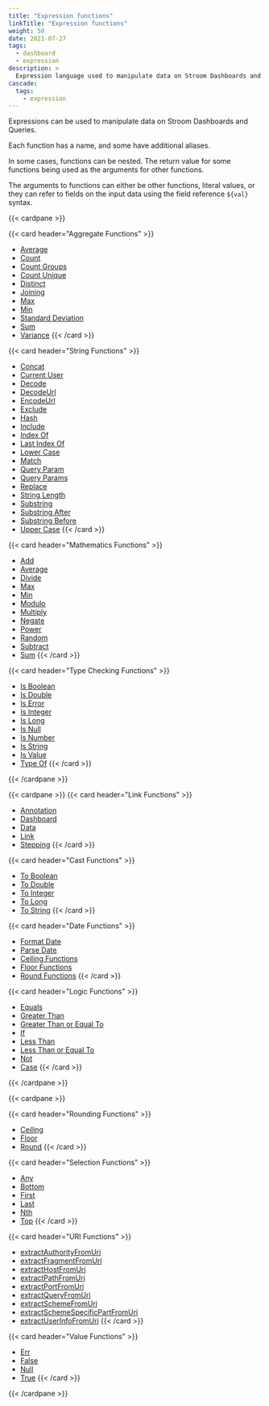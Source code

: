 ```yaml
---
title: "Expression functions"
linkTitle: "Expression functions"
weight: 50
date: 2021-07-27
tags:
  - dashboard
  - expression
description: >
  Expression language used to manipulate data on Stroom Dashboards and Queries.
cascade:
  tags:
    - expression
---
```


Expressions can be used to manipulate data on Stroom Dashboards and Queries.

Each function has a name, and some have additional aliases.

In some cases, functions can be nested.
The return value for some functions being used
as the arguments for other functions.

The arguments to functions can either be other functions, literal values, or they can refer to fields on the input data using the field reference `${val}` syntax.

{{< cardpane >}}

  {{< card header="Aggregate Functions" >}}
  * [Average](aggregate#average)
  * [Count](aggregate#count)
  * [Count Groups](aggregate#count-groups)
  * [Count Unique](aggregate#count-unique)
  * [Distinct](aggregate#distinct)
  * [Joining](aggregate#joining)
  * [Max](aggregate#max)
  * [Min](aggregate#min)
  * [Standard Deviation](aggregate#standard-deviation)
  * [Sum](aggregate#sum)
  * [Variance](aggregate#variance)
  {{< /card >}}

  {{< card header="String Functions" >}}
  * [Concat](string#concat)
  * [Current User](string#current-user)
  * [Decode](string#decode)
  * [DecodeUrl](string#decodeurl)
  * [EncodeUrl](string#encodeurl)
  * [Exclude](string#exclude)
  * [Hash](string#hash)
  * [Include](string#include)
  * [Index Of](string#index-of)
  * [Last Index Of](string#last-index-of)
  * [Lower Case](string#lower-case)
  * [Match](string#match)
  * [Query Param](string#query-param)
  * [Query Params](string#query-params)
  * [Replace](string#replace)
  * [String Length](string#string-length)
  * [Substring](string#substring)
  * [Substring After](string#substring-after)
  * [Substring Before](string#substring-before)
  * [Upper Case](string#upper-case)
  {{< /card >}}

  {{< card header="Mathematics Functions" >}}
  * [Add](mathematics#add)
  * [Average](mathematics#average)
  * [Divide](mathematics#divide)
  * [Max](mathematics#max)
  * [Min](mathematics#min)
  * [Modulo](mathematics#modulo)
  * [Multiply](mathematics#multiply)
  * [Negate](mathematics#negate)
  * [Power](mathematics#power)
  * [Random](mathematics#random)
  * [Subtract](mathematics#subtract)
  * [Sum](mathematics#sum)
  {{< /card >}}

  {{< card header="Type Checking Functions" >}}
  * [Is Boolean](type-checking#is-boolean)
  * [Is Double](type-checking#is-double)
  * [Is Error](type-checking#is-error)
  * [Is Integer](type-checking#is-integer)
  * [Is Long](type-checking#is-long)
  * [Is Null](type-checking#is-null)
  * [Is Number](type-checking#is-number)
  * [Is String](type-checking#is-string)
  * [Is Value](type-checking#is-value)
  * [Type Of](type-checking#type-of)
  {{< /card >}}

{{< /cardpane >}}

{{< cardpane >}}
  {{< card header="Link Functions" >}}
  * [Annotation](link#annotation)
  * [Dashboard](link#dashboard)
  * [Data](link#data)
  * [Link](link#link)
  * [Stepping](link#stepping)
  {{< /card >}}

  {{< card header="Cast Functions" >}}
  * [To Boolean](cast#to-boolean)
  * [To Double](cast#to-double)
  * [To Integer](cast#to-integer)
  * [To Long](cast#to-long)
  * [To String](cast#to-string)
  {{< /card >}}

  {{< card header="Date Functions" >}}
  * [Format Date](date#format-date)
  * [Parse Date](date#parse-date)
  * [Ceiling Functions](date#ceiling-yearmonthdayhourminutesecond)
  * [Floor Functions](date#floor-yearmonthdayhourminutesecond)
  * [Round Functions](date#round-yearmonthdayhourminutesecond)
  {{< /card >}}

  {{< card header="Logic Functions" >}}
  * [Equals](logic#equals)
  * [Greater Than](logic#greater-than)
  * [Greater Than or Equal To](logic#greater-than-or-equal-to)
  * [If](logic#if)
  * [Less Than](logic#less-than)
  * [Less Than or Equal To](logic#less-than-or-equal-to)
  * [Not](logic#not)
  * [Case](logic#case)
  {{< /card >}}

{{< /cardpane >}}

{{< cardpane >}}

  {{< card header="Rounding Functions" >}}
  * [Ceiling](rounding#ceiling)
  * [Floor](rounding#floor)
  * [Round](rounding#round)
  {{< /card >}}

  {{< card header="Selection Functions" >}}
  * [Any](selection#any)
  * [Bottom](selection#bottom)
  * [First](selection#first)
  * [Last](selection#last)
  * [Nth](selection#nth)
  * [Top](selection#top)
  {{< /card >}}

  {{< card header="URI Functions" >}}
  * [extractAuthorityFromUri](uri#extractauthorityfromuri)
  * [extractFragmentFromUri](uri#extractfragmentfromuri)
  * [extractHostFromUri](uri#extracthostfromuri)
  * [extractPathFromUri](uri#extractpathfromuri)
  * [extractPortFromUri](uri#extractportfromuri)
  * [extractQueryFromUri](uri#extractqueryfromuri)
  * [extractSchemeFromUri](uri#extractschemefromuri)
  * [extractSchemeSpecificPartFromUri](uri#extractschemespecificpartfromuri)
  * [extractUserInfoFromUri](uri#extractuserinfofromuri)
  {{< /card >}}

  {{< card header="Value Functions" >}}
  * [Err](value#err)
  * [False](value#false)
  * [Null](value#null)
  * [True](value#true)
  {{< /card >}}

{{< /cardpane >}}

